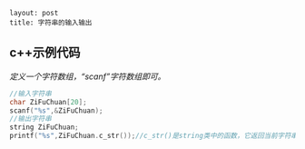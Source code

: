 ```
layout: post
title: 字符串的输入输出

```

## c++示例代码

*定义一个字符数组，“scanf”字符数组即可。*

```c++
//输入字符串
char ZiFuChuan[20];
scanf("%s",&ZiFuChuan);
//输出字符串
string ZiFuChuan;
printf("%s",ZiFuChuan.c_str());//c_str()是string类中的函数，它返回当前字符串的首字符地址
```

